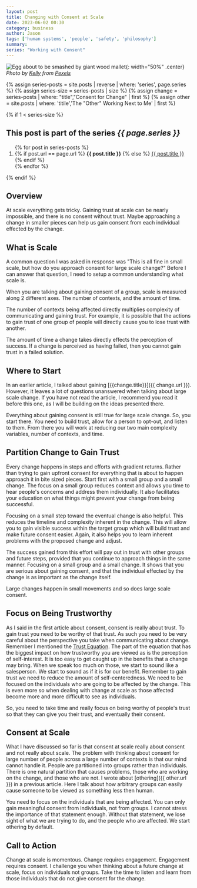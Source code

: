 ```yaml
---
layout: post
title: Changing with Consent at Scale
date: 2023-06-02 00:30
category: business
author: Jason
tags: ['human systems', 'people', 'safety', 'philosophy']
summary: 
series: "Working with Consent"
---
```


![Egg about to be smashed by giant wood mallet](/assets/img/posts/2023/06/pexels-kelly-4570692.jpg){: width="50%" .center}
_Photo by [Kelly](https://www.pexels.com/photo/crowd-of-activists-fighting-on-street-during-manifestation-4570692/) from [Pexels](https://www.pexels.com)_

{% assign series-posts = site.posts | reverse | where: 'series', page.series %}
{% assign series-size = series-posts | size %}
{% assign change = series-posts | where: "title","Consent for Change" | first %}
{% assign other = site.posts | where: 'titile','The "Other" Working Next to Me' | first %}

{% if 1 < series-size %}
<aside class="series">
  <h2>This post is part of the series <em>{{ page.series }}</em></h2>
  <ol>
    {% for post in series-posts %}
    <li>
      {% if post.url == page.url %}
      <strong>{{ post.title }}</strong>
      {% else %}
      <a href="{{ site.baseurl }}{{ post.url }}">{{ post.title }}</a>
      {% endif %}
    </li>
    {% endfor %}
  </ol>
</aside>
{% endif %}

## Overview

At scale everything gets tricky. Gaining trust at scale can be nearly impossible, and there is no consent without trust. Maybe approaching a change in smaller pieces can help us gain consent from each individual effected by the change.

## What is Scale

A common question I was asked in response was "This is all fine in small scale, but how do you approach consent for large scale change?" Before I can answer that question, I need to setup a common understanding what scale is.

When you are talking about gaining consent of a group, scale is measured along 2 different axes. The number of contexts, and the amount of time.

The number of contexts being affected directly multiplies complexity of communicating and gaining trust. For example, it is possible that the actions to gain trust of one group of people will directly cause you to lose trust with another.

The amount of time a change takes directly effects the perception of success. If a change is perceived as having failed, then you cannot gain trust in a failed solution.

## Where to Start

In an earlier article, I talked about gaining [{{change.title}}]({{ change.url }}). However, it leaves a lot of questions unanswered when talking about large scale change. If you have not read the article, I recommend you read it before this one, as I will be building on the ideas presented there.

Everything about gaining consent is still true for large scale change. So, you start there. You need to build trust, allow for a person to opt-out, and listen to them. From there you will work at reducing our two main complexity variables, number of contexts, and time.

## Partition Change to Gain Trust

Every change happens in steps and efforts with gradient returns. Rather than trying to gain upfront consent for everything that is about to happen approach it in bite sized pieces. Start first with a small group and a small change. The focus on a small group reduces context and allows you time to hear people's concerns and address them individually. It also facilitates your education on what things might prevent your change from being successful.

Focusing on a small step toward the eventual change is also helpful. This reduces the timeline and complexity inherent in the change. This will allow you to gain visible success within the target group which will build trust and make future consent easier. Again, it also helps you to learn inherent problems with the proposed change and adjust.

The success gained from this effort will pay out in trust with other groups and future steps, provided that you continue to approach things in the same manner. Focusing on a small group and a small change. It shows that you are serious about gaining consent, and that the individual effected by the change is as important as the change itself.

Large changes happen in small movements and so does large scale consent.

## Focus on Being Trustworthy

As I said in the first article about consent, consent is really about trust. To gain trust you need to be worthy of that trust. As such you need to be very careful about the perspective you take when communicating about change. Remember I mentioned the [Trust Equation](https://trustedadvisor.com/why-trust-matters/understanding-trust/understanding-the-trust-equation). The part of the equation that has the biggest impact on how trustworthy you are viewed as is the perception of self-interest. It is too easy to get caught up in the benefits that a change may bring. When we speak too much on those, we start to sound like a salesperson. We start to sound as if it is for our benefit. Remember to gain trust we need to reduce the amount of self-centeredness. We need to be focused on the individuals who are going to be affected by the change. This is even more so when dealing with change at scale as those affected become more and more difficult to see as individuals.

So, you need to take time and really focus on being worthy of people's trust so that they can give you their trust, and eventually their consent.

## Consent at Scale

What I have discussed so far is that consent at scale really about consent and not really about scale. The problem with thinking about consent for large number of people across a large number of contexts is that our mind cannot handle it. People are partitioned into groups rather than individuals. There is one natural partition that causes problems, those who are working on the change, and those who are not. I wrote about [othering]({{ other.url }}) in a previous article. Here I talk about how arbitrary groups can easily cause someone to be viewed as something less then human.

You need to focus on the individuals that are being affected. You can only gain meaningful consent from individuals, not from groups. I cannot stress the importance of that statement enough. Without that statement, we lose sight of what we are trying to do, and the people who are affected. We start othering by default.

## Call to Action

Change at scale is momentous. Change requires engagement. Engagement requires consent. I challenge you when thinking about a future change at scale, focus on individuals not groups. Take the time to listen and learn from those individuals that do not give consent for the change.
